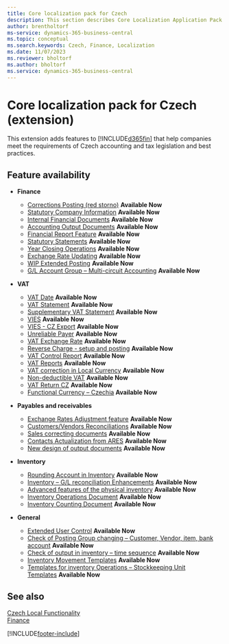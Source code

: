```yaml
---
title: Core localization pack for Czech
description: This section describes Core Localization Application Pack for Czech extension functionality.
author: brentholtorf
ms-service: dynamics-365-business-central
ms.topic: conceptual
ms.search.keywords: Czech, Finance, Localization
ms.date: 11/07/2023
ms.reviewer: bholtorf
ms.author: bholtorf
ms.service: dynamics-365-business-central
---
```


# Core localization pack for Czech (extension)

This extension adds features to [!INCLUDE[d365fin](../../includes/d365fin_md.md)] that help companies meet the requirements of Czech accounting and tax legislation and best practices.

## Feature availability

- **Finance**
  - [Corrections Posting (red storno)](how-to-use-corrections-posting.md) **Available Now**
  - [Statutory Company Information](statutory-company-information.md) **Available Now**
  - [Internal Financial Documents](internal-financial-documents.md) **Available Now**
  - [Accounting Output Documents](accounting-output-documents.md) **Available Now**
  - [Financial Report Feature](how-to-use-accounting-schedule-feature.md) **Available Now**
  - [Statutory Statements](statutory-statements.md) **Available Now**
  - [Year Closing Operations](year-close-operations.md) **Available Now**
  - [Exchange Rate Updating](how-to-update-exchange-rate.md) **Available Now**
  - [WIP Extended Posting](wip-extended-posting.md) **Available Now**
  - [G/L Account Group – Multi-circuit Accounting](how-to-use-multi-circuit-accounting.md) **Available Now**

- **VAT**
  - [VAT Date](how-to-setup-vat-date.md) **Available Now**
  - [VAT Statement](vat-statement.md) **Available Now**
  - [Supplementary VAT Statement](supplementary-vat-statement.md) **Available Now**
  - [VIES](vies-cz.md) **Available Now**
  - [VIES - CZ Export](how-to-use-vies-cz-export.md) **Available Now**
  - [Unreliable Payer](unreliable-payer.md) **Available Now**
  - [VAT Exchange Rate](how-to-setup-vat-exchange-rate.md) **Available Now**
  - [Reverse Charge - setup and posting](how-to-setup-and-post-reverse-charge.md) **Available Now**
  - [VAT Control Report](vat-control-report.md) **Available Now**
  - [VAT Reports](vat-reports-cz.md) **Available Now**
  - [VAT correction in Local Currency](how-to-setup-vat-correction-local-currency.md) **Available Now**
  - [Non-deductible VAT](non-deductible-VAT.md) **Available Now**
  - [VAT Return CZ](VAT-return-cz.md) **Available Now**
  - [Functional Currency – Czechia](functional-currency.md) **Available Now**

- **Payables and receivables**
  - [Exchange Rates Adjustment feature](how-to-use-exchange-rates-adjustment-feature.md) **Available Now**
  - [Customers/Vendors Reconciliations](customers-vendors-reconciliations.md) **Available Now**
  - [Sales correcting documents](sales-correcting-documents.md) **Available Now**
  - [Contacts Actualization from ARES](how-to-update-contacts-from-ares.md) **Available Now**
  - [New design of output documents](new-design-of-output-documents.md) **Available Now**

- **Inventory**
  - [Rounding Account in Inventory](how-to-setup-round-account-in-inventory.md) **Available Now**
  - [Inventory – G/L reconciliation Enhancements](how-to-use-inventory-gl-reconciliation-enhancements.md) **Available Now**
  - [Advanced features of the physical inventory](advanced-features-physical-inventory.md) **Available Now**
  - [Inventory Operations Document](how-to-use-inventory-operations-document.md) **Available Now**
  - [Inventory Counting Document](how-to-use-inventory-counting-documents.md) **Available Now**

- **General**
  - [Extended User Control](how-to-setup-extended-user-control.md) **Available Now**
  - [Check of Posting Group changing – Customer, Vendor, item, bank account](check-of-posting-group-changing.md) **Available Now**
  - [Check of output in inventory – time sequence](check-output-inventory-time-sequence.md) **Available Now**
  - [Inventory Movement Templates](inventory-movement-templates.md) **Available Now**
  - [Templates for inventory Operations – Stockkeeping Unit Templates](stockkeeping-unit-templates.md) **Available Now**

## See also

[Czech Local Functionality](czech-local-functionality.md)  
[Finance](../../finance.md)

[!INCLUDE[footer-include](../../includes/footer-banner.md)]
